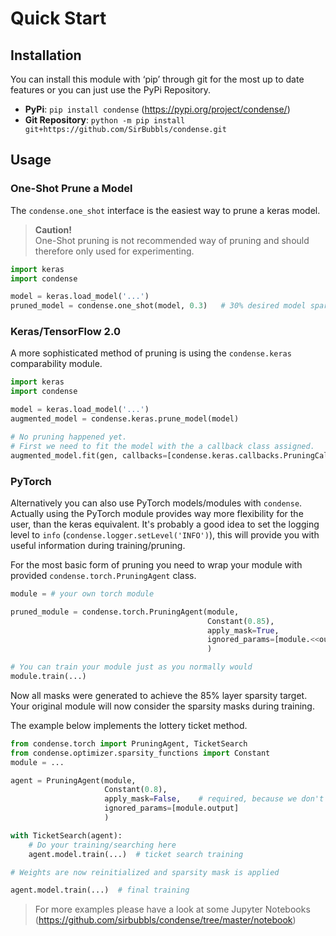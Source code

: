 # Quick Start
## Installation
You can install this module with ‘pip’ through git for the most up to date features or you can just use the PyPi Repository. 

- **PyPi**: `pip install condense` (https://pypi.org/project/condense/)
- **Git Repository**: `python -m pip install git+https://github.com/SirBubbls/condense.git`

## Usage 

### One-Shot Prune a Model

The `condense.one_shot` interface is the easiest way to prune a keras model.

> **Caution!**   
> One-Shot pruning is not recommended way of pruning and should therefore only used for experimenting.

```python
import keras
import condense 

model = keras.load_model('...')
pruned_model = condense.one_shot(model, 0.3)   # 30% desired model sparsity
```

### Keras/TensorFlow 2.0
A more sophisticated method of pruning is using the `condense.keras` comparability module.

```python
import keras
import condense

model = keras.load_model('...')
augmented_model = condense.keras.prune_model(model)

# No pruning happened yet.
# First we need to fit the model with the a callback class assigned.
augmented_model.fit(gen, callbacks=[condense.keras.callbacks.PruningCallback()])
```

### PyTorch
Alternatively you can also use PyTorch models/modules with `condense`.
Actually using the PyTorch module provides way more flexibility for the user, than the keras equivalent.
It's probably a good idea to set the logging level to `info` (`condense.logger.setLevel('INFO')`), this will provide you with useful information during training/pruning.

For the most basic form of pruning you need to wrap your module with provided `condense.torch.PruningAgent` class.
```python
module = # your own torch module

pruned_module = condense.torch.PruningAgent(module,
                                            Constant(0.85),
                                            apply_mask=True,
                                            ignored_params=[module.<<output_name>>]  # optional but highly recommended
                                            )

# You can train your module just as you normally would 
module.train(...)
```
Now all masks were generated to achieve the $85\%$ layer sparsity target.
Your original module will now consider the sparsity masks during training.

The example below implements the lottery ticket method.
```python
from condense.torch import PruningAgent, TicketSearch
from condense.optimizer.sparsity_functions import Constant
module = ...

agent = PruningAgent(module, 
                     Constant(0.8),
                     apply_mask=False,    # required, because we don't want to mask our parameters yet
                     ignored_params=[module.output]
                     )

with TicketSearch(agent):
    # Do your training/searching here
    agent.model.train(...)  # ticket search training

# Weights are now reinitialized and sparsity mask is applied

agent.model.train(...)  # final training
```

> For more examples please have a look at some Jupyter Notebooks (https://github.com/sirbubbls/condense/tree/master/notebook)
